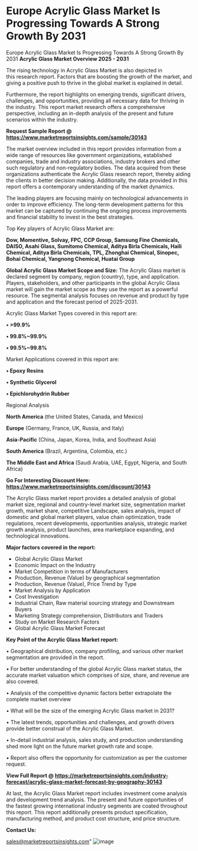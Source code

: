 # Europe Acrylic Glass Market Is Progressing Towards A Strong Growth By 2031
 Europe Acrylic Glass Market Is Progressing Towards A Strong Growth By 2031
<Strong> Acrylic Glass Market Overview 2025 - 2031</strong>

The rising technology in Acrylic Glass Market is also depicted in this research report. Factors that are boosting the growth of the market, and giving a positive push to thrive in the global market is explained in detail.

Furthermore, the report highlights on emerging trends, significant drivers, challenges, and opportunities, providing all necessary data for thriving in the industry. This report market research offers a comprehensive perspective, including an in-depth analysis of the present and future scenarios within the industry.

<strong>Request Sample Report @ <a href=https://www.marketreportsinsights.com/sample/30143>https://www.marketreportsinsights.com/sample/30143</a></strong>

The market overview included in this report provides information from a wide range of resources like government organizations, established companies, trade and industry associations, industry brokers and other such regulatory and non-regulatory bodies. The data acquired from these organizations authenticate the Acrylic Glass research report, thereby aiding the clients in better decision making. Additionally, the data provided in this report offers a contemporary understanding of the market dynamics.

The leading players are focusing mainly on technological advancements in order to improve efficiency. The long-term development patterns for this market can be captured by continuing the ongoing process improvements and financial stability to invest in the best strategies.

Top Key players of Acrylic Glass Market are:

<strong>Dow, Momentive, Solvay, FPC, CCP Group, Samsung Fine Chemicals, DAISO, Asahi Glass, Sumitomo Chemical, Aditya Birla Chemicals, Haili Chemical, Aditya Birla Chemicals, TPL, Zhonghai Chemical, Sinopec, Bohai Chemical, Yangnong Chemical, Huatai Group</strong>

<strong><b>Global Acrylic Glass Market Scope and Size:</b></strong>
The Acrylic Glass market is declared segment by company, region (country), type, and application. Players, stakeholders, and other participants in the global Acrylic Glass market will gain the market scope as they use the report as a powerful resource. The segmental analysis focuses on revenue and product by type and application and the forecast period of 2025-2031.

Acrylic Glass Market Types covered in this report are:

<strong>• >99.9%

• 99.8%~99.9%

• 99.5%~99.8%</strong>

Market Applications covered in this report are:

<strong>• Epoxy Resins

• Synthetic Glycerol

• Epichlorohydrin Rubber</strong> 

Regional Analysis

<strong>North America</strong> (the United States, Canada, and Mexico)

<strong>Europe</strong> (Germany, France, UK, Russia, and Italy)

<strong>Asia-Pacific</strong> (China, Japan, Korea, India, and Southeast Asia)

<strong>South America</strong> (Brazil, Argentina, Colombia, etc.)

<strong>The Middle East and Africa</strong> (Saudi Arabia, UAE, Egypt, Nigeria, and South Africa)

<strong>Go For Interesting Discount Here: <a href=https://www.marketreportsinsights.com/discount/30143>https://www.marketreportsinsights.com/discount/30143</a></strong>

The Acrylic Glass market report provides a detailed analysis of global market size, regional and country-level market size, segmentation market growth, market share, competitive Landscape, sales analysis, impact of domestic and global market players, value chain optimization, trade regulations, recent developments, opportunities analysis, strategic market growth analysis, product launches, area marketplace expanding, and technological innovations.

<strong><b>Major factors covered in the report:</b></strong>
<ul>
  <li>Global Acrylic Glass Market </li>
  <li>Economic Impact on the Industry</li>
  <li>Market Competition in terms of Manufacturers</li>
  <li>Production, Revenue (Value) by geographical segmentation</li>
  <li>Production, Revenue (Value), Price Trend by Type</li>
  <li>Market Analysis by Application</li>
  <li>Cost Investigation</li>
  <li>Industrial Chain, Raw material sourcing strategy and Downstream Buyers</li>
  <li>Marketing Strategy comprehension, Distributors and Traders</li>
  <li>Study on Market Research Factors</li>
  <li>Global Acrylic Glass Market Forecast</li>
</ul>

<strong><b>Key Point of the Acrylic Glass Market report:</b></strong>

• Geographical distribution, company profiling, and various other market segmentation are provided in the report.

• For better understanding of the global Acrylic Glass market status, the accurate market valuation which comprises of size, share, and revenue are also covered.

• Analysis of the competitive dynamic factors better extrapolate the complete market overview

• What will be the size of the emerging Acrylic Glass market in 2031?

• The latest trends, opportunities and challenges, and growth drivers provide better construal of the Acrylic Glass Market.

• In-detail industrial analysis, sales study, and production understanding shed more light on the future market growth rate and scope.

• Report also offers the opportunity for customization as per the customer request.

<strong><b>View Full Report @ <a href=https://marketreportsinsights.com/industry-forecast/acrylic-glass-market-forecast-by-geography-30143>https://marketreportsinsights.com/industry-forecast/acrylic-glass-market-forecast-by-geography-30143</a></b></strong>


At last, the Acrylic Glass Market report includes investment come analysis and development trend analysis. The present and future opportunities of the fastest growing international industry segments are coated throughout this report. This report additionally presents product specification, manufacturing method, and product cost structure, and price structure.

<strong>Contact Us:</strong>

sales@marketreportsinsights.com"
![image](https://github.com/user-attachments/assets/0fc3faf1-4a7c-4570-8e2f-f611e30eb23b)
